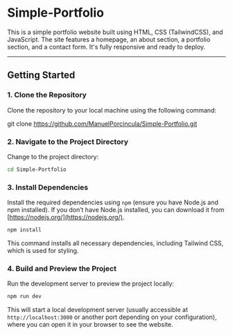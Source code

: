 
# Simple-Portfolio

This is a simple portfolio website built using HTML, CSS (TailwindCSS), and JavaScript. The site features a homepage, an about section, a portfolio section, and a contact form. It's fully responsive and ready to deploy.

---

## Getting Started

### 1. Clone the Repository

Clone the repository to your local machine using the following command:

git clone https://github.com/ManuelPorcincula/Simple-Portfolio.git


### 2. Navigate to the Project Directory

Change to the project directory:

```bash
cd Simple-Portfolio
```

### 3. Install Dependencies

Install the required dependencies using `npm` (ensure you have Node.js and npm installed). If you don’t have Node.js installed, you can download it from [https://nodejs.org/](https://nodejs.org/).

```bash
npm install
```

This command installs all necessary dependencies, including Tailwind CSS, which is used for styling.

### 4. Build and Preview the Project

Run the development server to preview the project locally:

```bash
npm run dev
```

This will start a local development server (usually accessible at `http://localhost:3000` or another port depending on your configuration), where you can open it in your browser to see the website.


